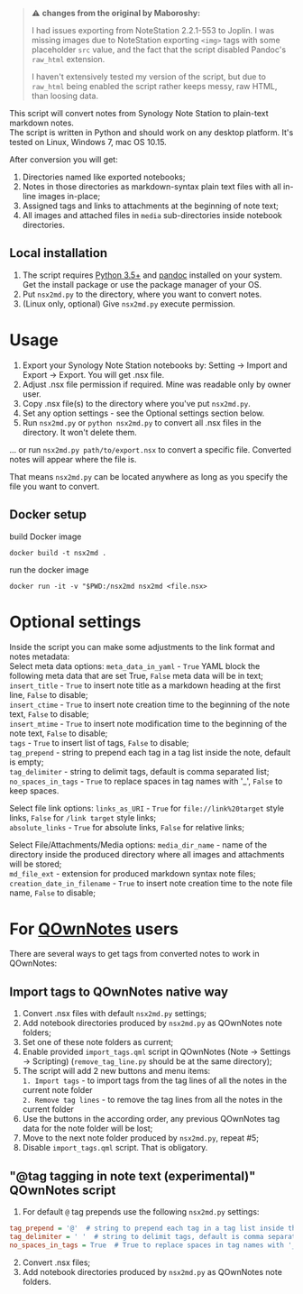 > :warning: **changes from the original by Maboroshy:**  
> 
> I had issues exporting from NoteStation 2.2.1-553 to Joplin. I was missing images due to NoteStation exporting `<img>` tags with some placeholder `src` value, and the fact that the script disabled Pandoc's `raw_html` extension. 
> 
> I haven't extensively tested my version of the script, but due to `raw_html` being enabled the script rather keeps messy, raw HTML, than loosing data.

This script will convert notes from Synology Note Station to plain-text markdown notes.  
The script is written in Python and should work on any desktop platform. It's tested on Linux, Windows 7, mac OS 10.15.

After conversion you will get:
1) Directories named like exported notebooks;
2) Notes in those directories as markdown-syntax plain text files with all in-line images in-place;
3) Assigned tags and links to attachments at the beginning of note text;
4) All images and attached files in `media` sub-directories inside notebook directories.

## Local installation

1) The script requires [Python 3.5+](https://www.python.org/downloads/) and [pandoc](http://pandoc.org/installing.html) installed on your system. Get the install package or use the package manager of your OS.
2) Put `nsx2md.py` to the directory, where you want to convert notes.
3) (Linux only, optional) Give `nsx2md.py` execute permission.

# Usage
1) Export your Synology Note Station notebooks by: Setting -> Import and Export -> Export. You will get .nsx file.
2) Adjust .nsx file permission if required. Mine was readable only by owner user.
3) Copy .nsx file(s) to the directory where you've put `nsx2md.py`.
4) Set any option settings - see the Optional settings section below.
5) Run `nsx2md.py` or `python nsx2md.py` to convert all .nsx files in the directory. It won't delete them.  

... or run `nsx2md.py path/to/export.nsx` to convert a specific file. Converted notes will appear where the file is.

That means `nsx2md.py` can be located anywhere as long as you specify the file you want to convert.

## Docker setup

build Docker image  

`docker build -t nsx2md .`  

run the docker image  

`docker run -it -v "$PWD:/nsx2md nsx2md <file.nsx>`  


# Optional settings
Inside the script you can make some adjustments to the link format and notes metadata:  
Select meta data options:
`meta_data_in_yaml` - `True`  YAML block the following meta data that are set True, `False` meta data will be in text;  
`insert_title` - `True` to insert note title as a markdown heading at the first line, `False` to disable;  
`insert_ctime` - `True` to insert note creation time to the beginning of the note text, `False` to disable;  
`insert_mtime` - `True` to insert note modification time to the beginning of the note text, `False` to disable;  
`tags` -  `True` to insert list of tags, `False` to disable;  
`tag_prepend` - string to prepend each tag in a tag list inside the note, default is empty;  
`tag_delimiter` - string to delimit tags, default is comma separated list;  
`no_spaces_in_tags` - `True` to replace spaces in tag names with '_', `False` to keep spaces.

Select file link options:
`links_as_URI` - `True` for `file://link%20target` style links, `False` for `/link target` style links;  
`absolute_links` - `True` for absolute links, `False` for relative links;  

Select File/Attachments/Media options:
`media_dir_name` - name of the directory inside the produced directory where all images and attachments will be stored;   
`md_file_ext` - extension for produced markdown syntax note files;  
`creation_date_in_filename` - `True` to insert note creation time to the note file name, `False` to disable;

# For [QOwnNotes](https://github.com/pbek/QOwnNotes) users
There are several ways to get tags from converted notes to work in QOwnNotes:

## Import tags to QOwnNotes native way
1) Convert .nsx files with default `nsx2md.py` settings;
2) Add notebook directories produced by `nsx2md.py` as QOwnNotes note folders;  
3) Set one of these note folders as current;  
4) Enable provided `import_tags.qml` script in QOwnNotes (Note -> Settings -> Scripting) (`remove_tag_line.py` should be at the same directory);  
5) The script will add 2 new buttons and menu items:  
    `1. Import tags` - to import tags from the tag lines of all the notes in the current note folder  
    `2. Remove tag lines` - to remove the tag lines from all the notes in the current folder  
6) Use the buttons in the according order, any previous QOwnNotes tag data for the note folder will be lost;  
7) Move to the next note folder produced by `nsx2md.py`, repeat #5;  
8) Disable `import_tags.qml` script. That is obligatory.

## "@tag tagging in note text (experimental)" QOwnNotes script
1) For default `@` tag prepends use the following `nsx2md.py` settings:
``` ini
tag_prepend = '@'  # string to prepend each tag in a tag list inside the note, default is empty
tag_delimiter = ' '  # string to delimit tags, default is comma separated list
no_spaces_in_tags = True  # True to replace spaces in tag names with '_', False to keep spaces
```
2) Convert .nsx files;
3) Add notebook directories produced by `nsx2md.py` as QOwnNotes note folders.

